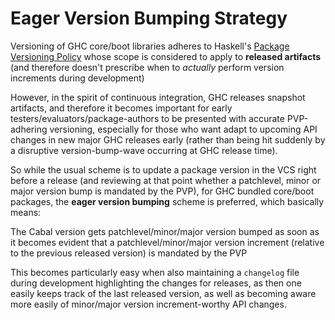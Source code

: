 # Eager Version Bumping Strategy


Versioning of GHC core/boot libraries adheres to Haskell's [ Package Versioning Policy](http://pvp.haskell.org) whose scope is considered to apply to **released artifacts** (and therefore doesn't prescribe when to *actually* perform version increments during development)


However, in the spirit of continuous integration, GHC releases snapshot artifacts, and therefore it becomes important for early testers/evaluators/package-authors to be presented with accurate PVP-adhering versioning, especially for those who want adapt to upcoming API changes in new major GHC releases early (rather than being hit suddenly by a disruptive version-bump-wave occurring at GHC release time). 


So while the usual scheme is to update a package version in the VCS right before a release (and reviewing at that point whether a patchlevel, minor or major version bump is mandated by the PVP), for GHC bundled core/boot packages, the **eager version bumping** scheme is preferred, which basically means:


The Cabal version gets patchlevel/minor/major version bumped as soon as it becomes evident that a patchlevel/minor/major version increment (relative to the previous released version) is mandated by the PVP


This becomes particularly easy when also maintaining a `changelog` file during development highlighting the changes for releases, as then one easily keeps track of the last released version, as well as becoming aware more easily of minor/major version increment-worthy API changes.
